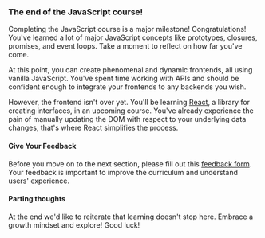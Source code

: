 ### The end of the JavaScript course! 

Completing the JavaScript course is a major milestone! Congratulations! You've learned a lot of major JavaScript concepts like prototypes, closures, promises, and event loops. Take a moment to reflect on how far you've come.

At this point, you can create phenomenal and dynamic frontends, all using vanilla JavaScript. You've spent time working with APIs and should be confident enough to integrate your frontends to any backends you wish.   

However, the frontend isn't over yet. You'll be learning [React](https://react.dev/), a library for creating interfaces, in an upcoming course. You've already experience the pain of manually updating the DOM with respect to your underlying data changes, that's where React simplifies the process.

#### Give Your Feedback

Before you move on to the next section, please fill out this [feedback form](https://docs.google.com/forms/d/e/1FAIpQLSeHcp46iWF5D7V7wPPHDeIHK0q5Nu0zXHZi46pP7ExVjULvZA/viewform?usp=sf_link). Your feedback is important to improve the curriculum and understand users' experience.   

#### Parting thoughts

At the end we'd like to reiterate that learning doesn't stop here. Embrace a growth mindset and explore! Good luck! 
